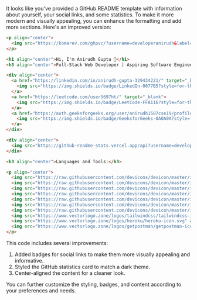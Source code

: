 It looks like you've provided a GitHub README template with information about yourself, your social links, and some statistics. To make it more modern and visually appealing, you can enhance the formatting and add more sections. Here's an improved version:

```markdown
<p align="center">
  <img src="https://komarev.com/ghpvc/?username=developeranirudh&label=Profile%20views&color=0e75b6&style=flat" alt="Profile Views" />
</p>

<h1 align="center">Hi, I'm Anirudh Gupta 👋</h1>
<h3 align="center">Full-Stack Web Developer | Aspiring Software Engineer</h3>

<div align="center">
  <a href="https://linkedin.com/in/anirudh-gupta-329434221/" target="_blank">
    <img src="https://img.shields.io/badge/LinkedIn-0077B5?style=for-the-badge&logo=linkedin&logoColor=white" alt="LinkedIn" />
  </a>
  <a href="https://leetcode.com/user5697ht/" target="_blank">
    <img src="https://img.shields.io/badge/LeetCode-FFA116?style=for-the-badge&logo=leetcode&logoColor=white" alt="LeetCode" />
  </a>
  <a href="https://auth.geeksforgeeks.org/user/anirudh1587cse19/profile" target="_blank">
    <img src="https://img.shields.io/badge/GeeksforGeeks-0A0A0A?style=for-the-badge&logo=geeksforgeeks&logoColor=white" alt="GeeksforGeeks" />
  </a>
</div>

<div align="center">
  <img src="https://github-readme-stats.vercel.app/api?username=developeranirudh&show_icons=true&theme=dark" alt="GitHub Stats" />
</div>

<h3 align="center">Languages and Tools:</h3>

<p align="center">
  <img src="https://raw.githubusercontent.com/devicons/devicon/master/icons/html5/html5-original-wordmark.svg" alt="HTML5" width="40" height="40" />
  <img src="https://raw.githubusercontent.com/devicons/devicon/master/icons/css3/css3-original-wordmark.svg" alt="CSS3" width="40" height="40" />
  <img src="https://raw.githubusercontent.com/devicons/devicon/master/icons/javascript/javascript-original.svg" alt="JavaScript" width="40" height="40" />
  <img src="https://raw.githubusercontent.com/devicons/devicon/master/icons/react/react-original-wordmark.svg" alt="React" width="40" height="40" />
  <img src="https://raw.githubusercontent.com/devicons/devicon/master/icons/nodejs/nodejs-original-wordmark.svg" alt="Node.js" width="40" height="40" />
  <img src="https://raw.githubusercontent.com/devicons/devicon/master/icons/mongodb/mongodb-original-wordmark.svg" alt="MongoDB" width="40" height="40" />
  <img src="https://raw.githubusercontent.com/devicons/devicon/master/icons/bootstrap/bootstrap-plain-wordmark.svg" alt="Bootstrap" width="40" height="40" />
  <img src="https://www.vectorlogo.zone/logos/tailwindcss/tailwindcss-icon.svg" alt="Tailwind CSS" width="40" height="40" />
  <img src="https://www.vectorlogo.zone/logos/heroku/heroku-icon.svg" alt="Heroku" width="40" height="40" />
  <img src="https://www.vectorlogo.zone/logos/getpostman/getpostman-icon.svg" alt="Postman" width="40" height="40" />
</p>
```

This code includes several improvements:

1. Added badges for social links to make them more visually appealing and informative.
2. Styled the GitHub statistics card to match a dark theme.
3. Center-aligned the content for a cleaner look.

You can further customize the styling, badges, and content according to your preferences and needs.
